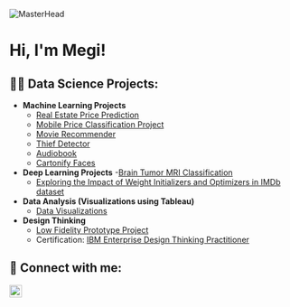 ![MasterHead](https://user-images.githubusercontent.com/90236635/232446433-d5540fa2-fe28-4bb8-b929-cdb51fe61336.gif)
<h1>Hi, I'm Megi! <br/>

<h2>👨‍💻 Data Science Projects:</h2>

- <b>Machine Learning Projects</b>
  - [Real Estate Price Prediction](https://github.com/megixhafka/Real-Estate-Price-Prediction)
  - [Mobile Price Classification Project](https://github.com/megixhafka/Mobile-Price-Classification-Project)
  - [Movie Recommender](https://github.com/megixhafka/Movie-Recommender)
  - [Thief Detector](https://github.com/megixhafka/Thief-Detector)
  - [Audiobook](https://github.com/megixhafka/Audiobook)
  - [Cartonify Faces](https://github.com/megixhafka/Cartonify-Faces)
- <b>Deep Learning Projects</b>
  -[Brain Tumor MRI Classification](https://github.com/megixhafka/megixhafka.github.io)
  - [Exploring the Impact of Weight Initializers and Optimizers in IMDb dataset](https://github.com/megixhafka/Mathematical-Concepts-for-Deep-Learning)
- <b>Data Analysis (Visualizations using Tableau)</b>
  - [Data Visualizations](https://github.com/megixhafka/Data-Visualizations-Tableau/tree/main)
- <b>Design Thinking</b>
  - [Low Fidelity Prototype Project](https://github.com/megixhafka/Low-Fidelity-Prototype)
  - Certification: [IBM Enterprise Design Thinking Practitioner](https://www.credly.com/badges/0c20eb09-7465-4bd2-8cbc-973105eb1216/public_url) 

<h2> 🤳 Connect with me:</h2>

[<img align="left" alt="MegiXhafka | LinkedIn" width="22px" src="https://cdn.jsdelivr.net/npm/simple-icons@v3/icons/linkedin.svg" />][linkedin]

[linkedin]: https://www.linkedin.com/in/megi-xhafka/

<!--
**joshmadakor1/joshmadakor1** is a ✨ _special_ ✨ repository because its `README.md` (this file) appears on your GitHub profile.

Here are some ideas to get you started:

- 🔭 I’m currently working on ...
- 🌱 I’m currently learning ...
- 👯 I’m looking to collaborate on ...
- 🤔 I’m looking for help with ...
- 💬 Ask me about ...
- 📫 How to reach me: ...
- 😄 Pronouns: ...
- ⚡ Fun fact: ...
-->
